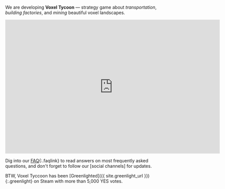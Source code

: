 We are developing **Voxel Tycoon** — strategy game about *transportation*, *building&nbsp;factories*, and *mining* beautiful voxel landscapes.

<iframe width="680" height="425" src="https://www.youtube.com/embed/u1kRZKu3NAc" frameborder="0" allowfullscreen></iframe>

Dig into our [FAQ](/faq){:.faqlink} to read answers on most frequently asked questions, and don't forget to follow our [social channels] for updates.

BTW, Voxel Tyccoon has been [Greenlighted]({{ site.greenlight_url }}){:.greenlight} on Steam with more than 5,000 YES votes.